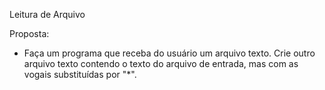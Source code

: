Leitura de Arquivo

Proposta:
  - Faça um programa que receba do usuário um arquivo texto. Crie outro arquivo texto contendo o texto do arquivo de entrada, mas com as vogais substituídas por "*".
